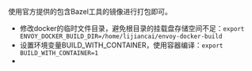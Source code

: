 使用官方提供的包含Bazel工具的镜像进行打包即可。



- 修改docker的临时文件目录，避免根目录的挂载盘存储空间不足：`export ENVOY_DOCKER_BUILD_DIR=/home/lijiancai/envoy-docker-build`
- 设置环境变量BUILD_WITH_CONTAINER，使用容器编译：`export BUILD_WITH_CONTAINER=1`
- 

